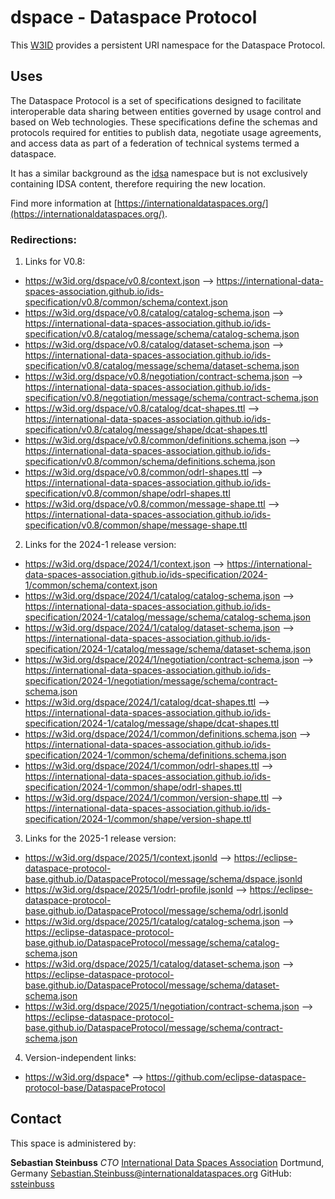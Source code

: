 # dspace - Dataspace Protocol

This [W3ID](https://w3id.org) provides a persistent URI namespace for the Dataspace Protocol.

## Uses

The Dataspace Protocol is a set of specifications designed to facilitate interoperable data sharing between entities
governed by usage control and based on Web technologies. These specifications define the schemas and protocols required
for entities to publish data, negotiate usage agreements, and access data as part of a federation of technical systems
termed a dataspace.

It has a similar background as the [idsa](../idsa/) namespace but is not exclusively containing IDSA content, therefore
requiring the new location.

Find more information at [https://internationaldataspaces.org/](https://internationaldataspaces.org/).

### Redirections:

1. Links for V0.8:

* https://w3id.org/dspace/v0.8/context.json --> https://international-data-spaces-association.github.io/ids-specification/v0.8/common/schema/context.json
* https://w3id.org/dspace/v0.8/catalog/catalog-schema.json --> https://international-data-spaces-association.github.io/ids-specification/v0.8/catalog/message/schema/catalog-schema.json
* https://w3id.org/dspace/v0.8/catalog/dataset-schema.json --> https://international-data-spaces-association.github.io/ids-specification/v0.8/catalog/message/schema/dataset-schema.json
* https://w3id.org/dspace/v0.8/negotiation/contract-schema.json --> https://international-data-spaces-association.github.io/ids-specification/v0.8/negotiation/message/schema/contract-schema.json
* https://w3id.org/dspace/v0.8/catalog/dcat-shapes.ttl --> https://international-data-spaces-association.github.io/ids-specification/v0.8/catalog/message/shape/dcat-shapes.ttl
* https://w3id.org/dspace/v0.8/common/definitions.schema.json --> https://international-data-spaces-association.github.io/ids-specification/v0.8/common/schema/definitions.schema.json
* https://w3id.org/dspace/v0.8/common/odrl-shapes.ttl --> https://international-data-spaces-association.github.io/ids-specification/v0.8/common/shape/odrl-shapes.ttl
* https://w3id.org/dspace/v0.8/common/message-shape.ttl --> https://international-data-spaces-association.github.io/ids-specification/v0.8/common/shape/message-shape.ttl

2. Links for the 2024-1 release version:

* https://w3id.org/dspace/2024/1/context.json --> https://international-data-spaces-association.github.io/ids-specification/2024-1/common/schema/context.json
* https://w3id.org/dspace/2024/1/catalog/catalog-schema.json --> https://international-data-spaces-association.github.io/ids-specification/2024-1/catalog/message/schema/catalog-schema.json
* https://w3id.org/dspace/2024/1/catalog/dataset-schema.json --> https://international-data-spaces-association.github.io/ids-specification/2024-1/catalog/message/schema/dataset-schema.json
* https://w3id.org/dspace/2024/1/negotiation/contract-schema.json --> https://international-data-spaces-association.github.io/ids-specification/2024-1/negotiation/message/schema/contract-schema.json
* https://w3id.org/dspace/2024/1/catalog/dcat-shapes.ttl --> https://international-data-spaces-association.github.io/ids-specification/2024-1/catalog/message/shape/dcat-shapes.ttl
* https://w3id.org/dspace/2024/1/common/definitions.schema.json --> https://international-data-spaces-association.github.io/ids-specification/2024-1/common/schema/definitions.schema.json
* https://w3id.org/dspace/2024/1/common/odrl-shapes.ttl --> https://international-data-spaces-association.github.io/ids-specification/2024-1/common/shape/odrl-shapes.ttl
* https://w3id.org/dspace/2024/1/common/version-shape.ttl --> https://international-data-spaces-association.github.io/ids-specification/2024-1/common/shape/version-shape.ttl

3. Links for the 2025-1 release version:

* https://w3id.org/dspace/2025/1/context.jsonld --> https://eclipse-dataspace-protocol-base.github.io/DataspaceProtocol/message/schema/dspace.jsonld
* https://w3id.org/dspace/2025/1/odrl-profile.jsonld --> https://eclipse-dataspace-protocol-base.github.io/DataspaceProtocol/message/schema/odrl.jsonld
* https://w3id.org/dspace/2025/1/catalog/catalog-schema.json --> https://eclipse-dataspace-protocol-base.github.io/DataspaceProtocol/message/schema/catalog-schema.json
* https://w3id.org/dspace/2025/1/catalog/dataset-schema.json --> https://eclipse-dataspace-protocol-base.github.io/DataspaceProtocol/message/schema/dataset-schema.json
* https://w3id.org/dspace/2025/1/negotiation/contract-schema.json --> https://eclipse-dataspace-protocol-base.github.io/DataspaceProtocol/message/schema/contract-schema.json

4. Version-independent links:

* https://w3id.org/dspace* --> https://github.com/eclipse-dataspace-protocol-base/DataspaceProtocol

## Contact

This space is administered by:

**Sebastian Steinbuss**
*CTO*
[International Data Spaces Association](https://internationaldataspaces.org/)
Dortmund, Germany
<Sebastian.Steinbuss@internationaldataspaces.org>
GitHub: [ssteinbuss](https://github.com/ssteinbuss)
